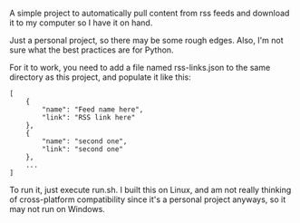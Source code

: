 A simple project to automatically pull content from rss feeds and download it to my computer so I have it on hand.

Just a personal project, so there may be some rough edges. Also, I'm not sure what the best practices are for Python.

For it to work, you need to add a file named rss-links.json to the same directory as this project, and populate it like this:
```
[
    {
        "name": "Feed name here",
        "link": "RSS link here"
    },
    {
        "name": "second one",
        "link": "second one"
    },
    ...
]
```

To run it, just execute run.sh. I built this on Linux, and am not really thinking of cross-platform compatibility since it's a personal project anyways, so it may not run on Windows.
